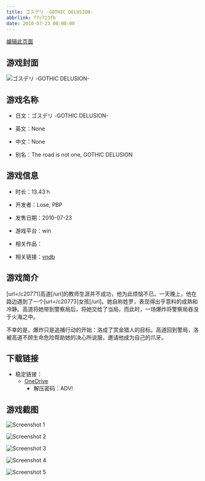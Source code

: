 ```yaml
---
title: ゴスデリ -GOTHIC DELUSION-
abbrlink: f7c723fb
date: 2010-07-23 00:00:00
---
```

[编辑此页面](https://github.com/ACG-3/ADV3-source/blob/main/source/_posts/games/%E3%82%B4%E3%82%B9%E3%83%87%E3%83%AA%20-GOTHIC%20DELUSION-.md)

## 游戏封面

![ゴスデリ -GOTHIC DELUSION-](https://pan.timero.xyz/d/onedrive/img_lib_001/%E3%82%B4%E3%82%B9%E3%83%87%E3%83%AA%20-GOTHIC%20DELUSION-_cover.avif)


## 游戏名称

- 日文：ゴスデリ -GOTHIC DELUSION-
- 英文：None
- 中文：None

- 别名：The road is not one, GOTHIC DELUSION


## 游戏信息

- 时长：13.43 h
- 开发者：Lose, PBP
- 发售日期：2010-07-23
- 游戏平台：win
- 相关作品：

- 相关链接：[vndb](https://vndb.org/v3939)


## 游戏简介

[url=/c20771]高道[/url]的教师生涯并不成功，他为此烦恼不已。一天晚上，他在路边遇到了一个[url=/c20773]女孩[/url]。她自称姓罗，表现得出乎意料的成熟和冷静。高道将她带到警察局后，将她交给了当局，而此时，一场爆炸将警察局吞没于火海之中。

不幸的是，爆炸只是追捕行动的开始：洛成了赏金猎人的目标。高道回到警局，洛被高道不顾生命危险帮助她的决心所说服，邀请他成为自己的爪牙。




## 下载链接

- 稳定链接：
    - [OneDrive](https://pan.timero.xyz/onedrive/adv_lib_001/%E3%82%B4%E3%82%B9%E3%83%87%E3%83%AA%20-GOTHIC%20DELUSION-)
        - 解压密码：ADV!



## 游戏截图


![Screenshot 1](https://pan.timero.xyz/d/onedrive/img_lib_001/%E3%82%B4%E3%82%B9%E3%83%87%E3%83%AA%20-GOTHIC%20DELUSION-_Screenshot_1.avif)

![Screenshot 2](https://pan.timero.xyz/d/onedrive/img_lib_001/%E3%82%B4%E3%82%B9%E3%83%87%E3%83%AA%20-GOTHIC%20DELUSION-_Screenshot_2.avif)

![Screenshot 3](https://pan.timero.xyz/d/onedrive/img_lib_001/%E3%82%B4%E3%82%B9%E3%83%87%E3%83%AA%20-GOTHIC%20DELUSION-_Screenshot_3.avif)

![Screenshot 4](https://pan.timero.xyz/d/onedrive/img_lib_001/%E3%82%B4%E3%82%B9%E3%83%87%E3%83%AA%20-GOTHIC%20DELUSION-_Screenshot_4.avif)

![Screenshot 5](https://pan.timero.xyz/d/onedrive/img_lib_001/%E3%82%B4%E3%82%B9%E3%83%87%E3%83%AA%20-GOTHIC%20DELUSION-_Screenshot_5.avif)

